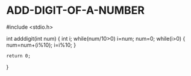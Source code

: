 # ADD-DIGIT-OF-A-NUMBER

#include <stdio.h>

int adddigit(int num)
{
    int i;
    while(num/10>0)
    i=num;
    num=0;
    while(i>0)
    {
        num=num+(i%10);
        i=i%10;
    }

    return 0;
}
